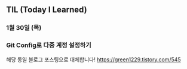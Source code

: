 ## TIL (Today I Learned)

### 1월 30일 (목)    
### Git Config로 다중 계정 설정하기
해당 동일 블로그 포스팅으로 대체합니다!
https://green1229.tistory.com/545   
